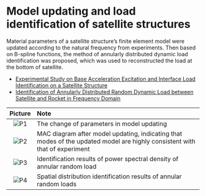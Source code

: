 # Model updating and load identification of satellite structures

Material parameters of a satellite structure’s finite element model were updated according to the natural frequency from experiments. Then based on B-spline functions, the method of annularly distributed dynamic load identification was proposed, which was used to reconstructed the load at the bottom of satellite.

- [Experimental Study on Base Acceleration Excitation and Interface Load Identification on a Satellite Structure](https://kns.cnki.net/kcms2/article/abstract?v=3uoqIhG8C44YLTlOAiTRKibYlV5Vjs7iJTKGjg9uTdeTsOI_ra5_XdDdiPamQB4uieZivcl0h7B7TjqQDoFziGLpK_BEwRe5&uniplatform=NZKPT)
- [Identification of Annularly Distributed Random Dynamic Load between Satellite and Rocket in Frequency Domain](https://kns.cnki.net/kcms2/article/abstract?v=3uoqIhG8C44YLTlOAiTRKibYlV5Vjs7iJTKGjg9uTdeTsOI_ra5_XYc5c-wPudM1PBs2X_9tqm41vKnB_v8xmP4y4679pXNP&uniplatform=NZKPT)


| Picture | Note|
| :---:   | :--- |
| ![P1](https://he-zihao.github.io/ResearchesProjects/image/2-1.jpg) | The change of parameters in model updating |
| ![P2](https://he-zihao.github.io/ResearchesProjects/image/2-2.jpg) | MAC diagram after model updating, indicating that modes of the updated model are highly consistent with that of experiment |
| ![P3](https://he-zihao.github.io/ResearchesProjects/image/2-3.jpg) | Identification results of power spectral density of annular random load |
| ![P4](https://he-zihao.github.io/ResearchesProjects/image/2-4.jpg) | Spatial distribution identification results of annular random loads |